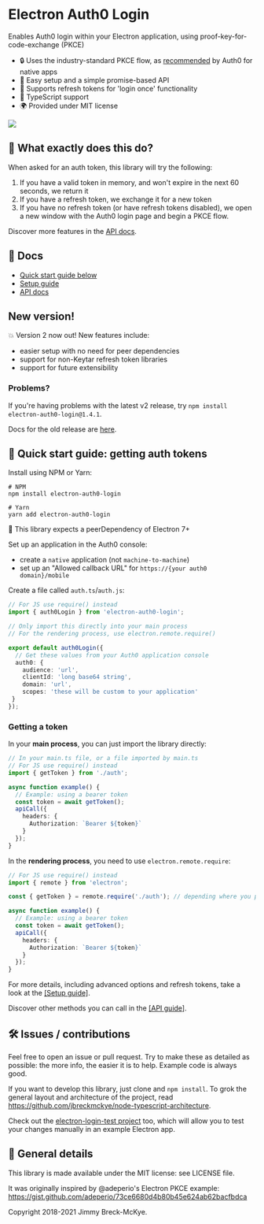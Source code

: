 # Electron Auth0 Login

Enables Auth0 login within your Electron application, using proof-key-for-code-exchange (PKCE)

- 🔒 Uses the industry-standard PKCE flow, as [recommended](https://auth0.com/docs/flows/authorization-code-flow-with-proof-key-for-code-exchange-pkce) by Auth0 for native apps
- 🎿 Easy setup and a simple promise-based API
- 🔄 Supports refresh tokens for 'login once' functionality
- 💪 TypeScript support
- 🌍 Provided under MIT license

<img src="docs/screenshot.png"/>

## 🔑 What exactly does this do?

When asked for an auth token, this library will try the following:

1. If you have a valid token in memory, and won't expire in the next 60 seconds, we return it
2. If you have a refresh token, we exchange it for a new token
3. If you have no refresh token (or have refresh tokens disabled), we open a new window with the Auth0 login page and begin a PKCE flow.

Discover more features in the [API docs](docs/api.md).

## 📖 Docs

- [Quick start guide below](#quick-start-guide-getting-auth-tokens)
- [Setup guide](docs/setup.md)
- [API docs](docs/api.md)

## New version!

💥 Version 2 now out! New features include:

- easier setup with no need for peer dependencies
- support for non-Keytar refresh token libraries
- support for future extensibility


### Problems?

If you're having problems with the latest v2 release, try `npm install electron-auth0-login@1.4.1`.

Docs for the old release are [here](https://github.com/jbreckmckye/electron-auth0-login/blob/e9ec555455ab185fc1e07a9d8e8c1c34a6f082b8/README.md).

## 🚀 Quick start guide: getting auth tokens

Install using NPM or Yarn:

```shell script
# NPM
npm install electron-auth0-login

# Yarn
yarn add electron-auth0-login
```

🚨 This library expects a peerDependency of Electron 7+

Set up an application in the Auth0 console:

- create a `native` application (not `machine-to-machine`)
- set up an "Allowed callback URL" for `https://{your auth0 domain}/mobile`

Create a file called `auth.ts`/`auth.js`:

```typescript
// For JS use require() instead
import { auth0Login } from 'electron-auth0-login';

// Only import this directly into your main process
// For the rendering process, use electron.remote.require()

export default auth0Login({
  // Get these values from your Auth0 application console
  auth0: {
    audience: 'url',
    clientId: 'long base64 string',
    domain: 'url',
    scopes: 'these will be custom to your application'
 }
});
```

### Getting a token

In your **main process**, you can just import the library directly:

```typescript
// In your main.ts file, or a file imported by main.ts
// For JS use require() instead
import { getToken } from './auth';

async function example() {
  // Example: using a bearer token
  const token = await getToken();
  apiCall({
    headers: {
      Authorization: `Bearer ${token}`
    }
  });
}
```

In the **rendering process**, you need to use `electron.remote.require`:

```typescript
// For JS use require() instead
import { remote } from 'electron';

const { getToken } = remote.require('./auth'); // depending where you put 'auth.ts'

async function example() {
  // Example: using a bearer token
  const token = await getToken();
  apiCall({
    headers: {
      Authorization: `Bearer ${token}`
    }
  });
}
```

For more details, including advanced options and refresh tokens, take a look at the [[Setup guide]](docs/setup.md).

Discover other methods you can call in the [[API guide]](docs/api.md).

## 🛠 Issues / contributions

Feel free to open an issue or pull request. Try to make these as detailed as possible: the more info, the easier it is to help. Example code is always good.

If you want to develop this library, just clone and `npm install`. To grok the general layout and architecture of the project, read https://github.com/jbreckmckye/node-typescript-architecture.

Check out the [electron-login-test project](https://github.com/jbreckmckye/electron-login-test) too, which will allow you to test your changes manually in an example Electron app.

## 📜 General details

This library is made available under the MIT license: see LICENSE file.

It was originally inspired by @adeperio's Electron PKCE example: https://gist.github.com/adeperio/73ce6680d4b80b45e624ab62bacfbdca

Copyright 2018-2021 Jimmy Breck-McKye.
